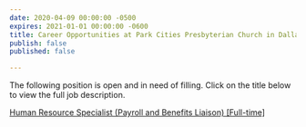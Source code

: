 ```yaml
---
date: 2020-04-09 00:00:00 -0500
expires: 2021-01-01 00:00:00 -0600
title: Career Opportunities at Park Cities Presbyterian Church in Dallas
publish: false
published: false

---
```

The following position is open and in need of filling. Click on the title below to view the full job description.

[Human Resource Specialist (Payroll and Benefits Liaison) \[Full-time\]](https://careers.pcpc.org/job-description/229/ "Human Resource Specialist (Payroll and Benefits Liaison) [Full-time]")